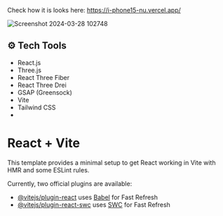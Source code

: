 Check how it is looks here: https://i-phone15-nu.vercel.app/

![Screenshot 2024-03-28 102748](https://github.com/PierinaBrito/iPhone15/assets/77765628/14b43b53-7f7e-427c-a795-42c4041c19e0)

## <a name="tech-tools">⚙️ Tech Tools </a>

- React.js
- Three.js
- React Three Fiber
- React Three Drei
- GSAP (Greensock)
- Vite
- Tailwind CSS
- 

# React + Vite

This template provides a minimal setup to get React working in Vite with HMR and some ESLint rules.

Currently, two official plugins are available:

- [@vitejs/plugin-react](https://github.com/vitejs/vite-plugin-react/blob/main/packages/plugin-react/README.md) uses [Babel](https://babeljs.io/) for Fast Refresh
- [@vitejs/plugin-react-swc](https://github.com/vitejs/vite-plugin-react-swc) uses [SWC](https://swc.rs/) for Fast Refresh
